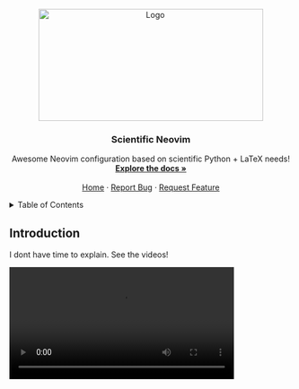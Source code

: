 <!-- LOGO -->
<br />
<div align="center">
    <a href="https://github.com/Dan7h3x/NvimPy">
    <img src="https://github.com/Dan7h3x/NvimPy/assets/123359596/a8db321e-10d5-4baf-b0a0-4fe74afdad23" alt="Logo" width="400" height="200">
    </a>

<h3 align="center"> Scientific Neovim </h3>

<p align="center">
    Awesome Neovim configuration based on scientific Python + LaTeX needs!
    <br />
    <a href="https://github.com/Dan7h3x/NvimPy/wiki"><strong>Explore the docs »</strong></a>
    <br />
    <br />
    <a href="https://github.com/Dan7h3x/NvimPy">Home</a>
    ·
    <a href="https://github.com/Dan7h3x/NvimPy/issues">Report Bug</a>
    ·
    <a href="https://github.com/Dan7h3x/NvimPy/issues">Request Feature</a>
  </p>

</div>

<!-- TABLE OF CONTENTS -->
<details>
  <summary>Table of Contents</summary>
  <ol>
    <li>
      <a href="#introduction">Introduction</a>
      <ul>
        <li><a href="#demo">Demo</a></li>
      </ul>
    </li>
    <li>
      <a href="#getting-started">Getting Started</a>
      <ul>
        <li><a href="#prerequisites">Prerequisites</a></li>
        <li><a href="#installation">Installation</a></li>
      </ul>
    </li>
</details>

<!-- intro -->

## Introduction

I dont have time to explain. See the videos!

<video src='https://github.com/Dan7h3x/NvimPy/assets/123359596/877638eb-4521-47d8-96c7-f99111c487bf' width=400/>

## Some highlights

+ `Pyright bug of unknown user modules fixed.`
+ `Costumized cmp view`
+ `Complete file management by Neo-tree plugin.`
+ `Full battery IDE configs for python.`
+ `Costumized tokyonight theme.`

## Latex Demo
<video src='https://github.com/Dan7h3x/NvimPy/assets/123359596/768a71cc-a449-4833-8f9c-eb309e5dd4e5' width=400/>
<!-- GETTING STARTED -->

## Prerequisites

- [x] `fd` (`fd-find` in ubuntu/debian)
- [x] `ripgrep`
- [x] `npm`
- [x] `python-pip`
- [x] `git`
- [x] `neovim` (**some features only works on nightly version**)
- [x] `rubber` (**for builing LaTeX files**)
- [x] `Nerd Fonts` (**Font for icons and glyphs**)
- [ ] `zathura` (**for LaTeX preview**)
- [ ] `stylua`

## Installation

- `Linux` & `Mac`

```sh
git clone https://github.com/Dan7h3x/Nvimpy.git ~/.config/nvim && cd ~/.config/nvim && rm -rf .git && cd ~ && nvim
```

After process of installation use `nvim +checkhealth` command to get health of config.

>> Remember to have functionality of some plugins, use `mason` to install them.
- `Windows`
  <!-- #TODO -->
  \*TODO [+]
